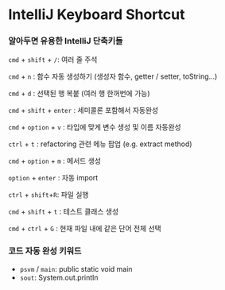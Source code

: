 # IntelliJ Keyboard Shortcut

### 알아두면 유용한 IntelliJ 단축키들

`cmd` + `shift` + `/`: 여러 줄 주석

`cmd` + `n` : 함수 자동 생성하기 (생성자 함수, getter / setter, toString...)

`cmd` + `d` : 선택된 행 복붙 (여러 행 한꺼번에 가능)

`cmd` + `shift` + `enter` : 세미콜론 포함해서 자동완성

`cmd` + `option` + `v` : 타입에 맞게 변수 생성 및 이름 자동완성

`ctrl` + `t` : refactoring 관련 메뉴 팝업 (e.g. extract method)

`cmd` + `option` + `m` : 메서드 생성

`option` + `enter` : 자동 import

`ctrl` + `shift`+`R`: 파일 실행





`cmd` + `shift` + `t` : 테스트 클래스 생성



`cmd` + `ctrl` + `G` : 현재 파일 내에 같은 단어 전체 선택



### 코드 자동 완성 키워드

- `psvm` / `main`: public static void main
- `sout`: System.out.println
